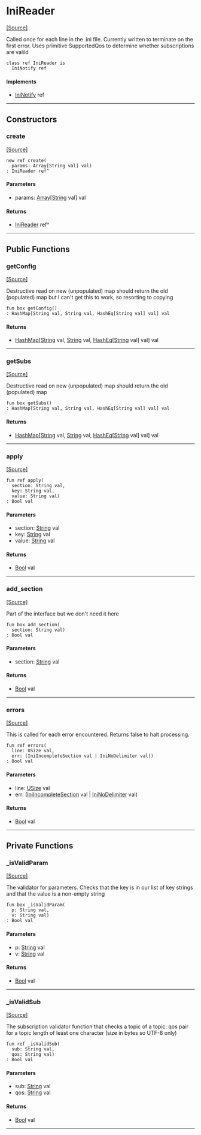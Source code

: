 # IniReader
<span class="source-link">[[Source]](src/mqtt-configurator/mqttConfig.md#L-0-149)</span>

Called once for each line in the .ini file. Currently written to terminate on the first error.
Uses primitive SupportedQos to determine whether subscriptions are valild


```pony
class ref IniReader is
  IniNotify ref
```

#### Implements

* [IniNotify](ini-IniNotify.md) ref

---

## Constructors

### create
<span class="source-link">[[Source]](src/mqtt-configurator/mqttConfig.md#L-0-163)</span>


```pony
new ref create(
  params: Array[String val] val)
: IniReader ref^
```
#### Parameters

*   params: [Array](builtin-Array.md)\[[String](builtin-String.md) val\] val

#### Returns

* [IniReader](mqtt-configurator-IniReader.md) ref^

---

## Public Functions

### getConfig
<span class="source-link">[[Source]](src/mqtt-configurator/mqttConfig.md#L-0-173)</span>


Destructive read on new (unpopulated) map should return the old (populated) map
but I can't get this to work, so resorting to copying


```pony
fun box getConfig()
: HashMap[String val, String val, HashEq[String val] val] val
```

#### Returns

* [HashMap](collections-HashMap.md)\[[String](builtin-String.md) val, [String](builtin-String.md) val, [HashEq](collections-HashEq.md)\[[String](builtin-String.md) val\] val\] val

---

### getSubs
<span class="source-link">[[Source]](src/mqtt-configurator/mqttConfig.md#L-0-184)</span>


Destructive read on new (unpopulated) map should return the old (populated) map


```pony
fun box getSubs()
: HashMap[String val, String val, HashEq[String val] val] val
```

#### Returns

* [HashMap](collections-HashMap.md)\[[String](builtin-String.md) val, [String](builtin-String.md) val, [HashEq](collections-HashEq.md)\[[String](builtin-String.md) val\] val\] val

---

### apply
<span class="source-link">[[Source]](src/mqtt-configurator/mqttConfig.md#L-0-194)</span>


```pony
fun ref apply(
  section: String val,
  key: String val,
  value: String val)
: Bool val
```
#### Parameters

*   section: [String](builtin-String.md) val
*   key: [String](builtin-String.md) val
*   value: [String](builtin-String.md) val

#### Returns

* [Bool](builtin-Bool.md) val

---

### add_section
<span class="source-link">[[Source]](src/mqtt-configurator/mqttConfig.md#L-0-242)</span>


Part of the interface but we don't need it here


```pony
fun box add_section(
  section: String val)
: Bool val
```
#### Parameters

*   section: [String](builtin-String.md) val

#### Returns

* [Bool](builtin-Bool.md) val

---

### errors
<span class="source-link">[[Source]](src/mqtt-configurator/mqttConfig.md#L-0-249)</span>


This is called for each error encountered. Returns false to halt processing.


```pony
fun ref errors(
  line: USize val,
  err: (IniIncompleteSection val | IniNoDelimiter val))
: Bool val
```
#### Parameters

*   line: [USize](builtin-USize.md) val
*   err: ([IniIncompleteSection](ini-IniIncompleteSection.md) val | [IniNoDelimiter](ini-IniNoDelimiter.md) val)

#### Returns

* [Bool](builtin-Bool.md) val

---

## Private Functions

### _isValidParam
<span class="source-link">[[Source]](src/mqtt-configurator/mqttConfig.md#L-0-226)</span>


The validator for parameters. Checks that the key is in our list of 
key strings and that the value is a non-empty string


```pony
fun box _isValidParam(
  p: String val,
  v: String val)
: Bool val
```
#### Parameters

*   p: [String](builtin-String.md) val
*   v: [String](builtin-String.md) val

#### Returns

* [Bool](builtin-Bool.md) val

---

### _isValidSub
<span class="source-link">[[Source]](src/mqtt-configurator/mqttConfig.md#L-0-234)</span>


The subscription validator function that checks a topic of a topic:
qos pair for a topic length of least one character (size in bytes so UTF-8 only) 


```pony
fun ref _isValidSub(
  sub: String val,
  qos: String val)
: Bool val
```
#### Parameters

*   sub: [String](builtin-String.md) val
*   qos: [String](builtin-String.md) val

#### Returns

* [Bool](builtin-Bool.md) val

---

